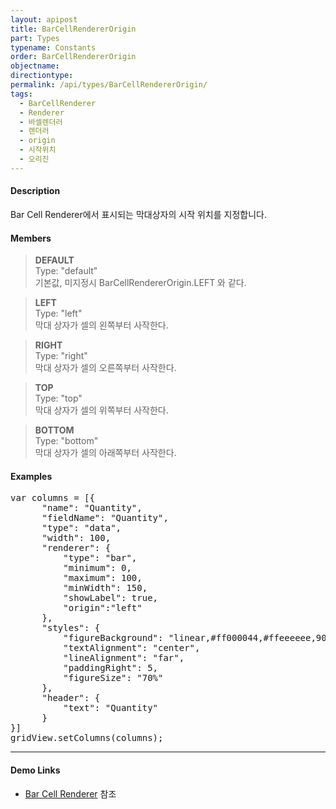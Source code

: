```yaml
---
layout: apipost
title: BarCellRendererOrigin
part: Types
typename: Constants
order: BarCellRendererOrigin
objectname: 
directiontype: 
permalink: /api/types/BarCellRendererOrigin/
tags:
  - BarCellRenderer
  - Renderer
  - 바셀렌더러
  - 렌더러
  - origin
  - 시작위치
  - 오리진
---
```


#### Description

Bar Cell Renderer에서 표시되는 막대상자의 시작 위치를 지정합니다.

#### Members

> **DEFAULT**       
> Type: "default"       
> 기본값, 미지정시 BarCellRendererOrigin.LEFT 와 같다.      

> **LEFT**      
> Type: "left"       
> 막대 상자가 셀의 왼쪽부터 사작한다. 

> **RIGHT**      
> Type: "right"       
> 막대 상자가 셀의 오른쪽부터 사작한다. 

> **TOP**  
> Type: "top"   
> 막대 상자가 셀의 위쪽부터 사작한다.

> **BOTTOM**  
> Type: "bottom"  
> 막대 상자가 셀의 아래쪽부터 사작한다.                

#### Examples   

<pre class="prettyprint">
var columns = [{
      "name": "Quantity",
      "fieldName": "Quantity",
      "type": "data",
      "width": 100,
      "renderer": {
          "type": "bar",
          "minimum": 0,
          "maximum": 100,
          "minWidth": 150,
          "showLabel": true,
          "origin":"left"
      },
      "styles": {
          "figureBackground": "linear,#ff000044,#ffeeeeee,90",
          "textAlignment": "center",
          "lineAlignment": "far",
          "paddingRight": 5,
          "figureSize": "70%"
      },
      "header": {
          "text": "Quantity"
      }
}]
gridView.setColumns(columns);
</pre>

---

#### Demo Links

* [Bar Cell Renderer](http://demo.realgrid.com/Renderer/BarCellRenderer/) 참조 
